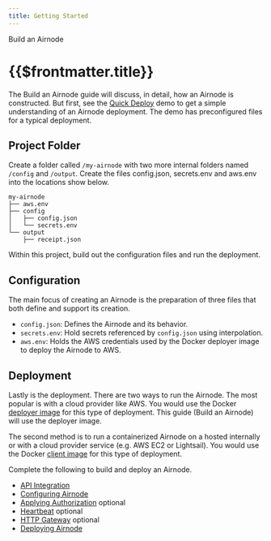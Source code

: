 ```yaml
---
title: Getting Started
---
```


<TitleSpan>Build an Airnode</TitleSpan>

# {{$frontmatter.title}}

<VersionWarning/>
<TocHeader /> <TOC class="table-of-contents" :include-level="[2,3]" />

The Build an Airnode guide will discuss, in detail, how an Airnode is constructed. But first, see the [Quick Deploy](../../tutorial/README.md) demo to get a simple understanding of an Airnode deployment. The demo has preconfigured files for a typical deployment.

## Project Folder

Create a folder called `/my-airnode` with two more internal folders named `/config` and `/output`. Create the files config.json, secrets.env and aws.env into the locations show below.

```
my-airnode
├── aws.env
├── config
│   ├── config.json
│   └── secrets.env
└── output
    ├── receipt.json
```

Within this project, build out the configuration files and run the deployment.

## Configuration

The main focus of creating an Airnode is the preparation of three files that both define and support its creation.

- `config.json`: Defines the Airnode and its behavior.
- `secrets.env`: Hold secrets referenced by `config.json` using interpolation.
- `aws.env`: Holds the AWS credentials used by the Docker deployer image to deploy the Airnode to AWS.

## Deployment

Lastly is the deployment. There are two ways to run the Airnode. The most popular is with a cloud provider like AWS. You would use the Docker [deployer image](../docker/../../docker/deployer-image.md) for this type of deployment. This guide (Build an Airnode) will use the deployer image.

The second method is to run a containerized Airnode on a hosted internally or with a cloud provider service (e.g. AWS EC2 or Lightsail). You would use the Docker [client image](../../docker/client-image.md) for this type of deployment.

Complete the following to build and deploy an Airnode.

- [API Integration](api-integration.md)
- [Configuring Airnode](configuring-airnode.md)
- [Applying Authorization](./apply-auth.md) optional
- [Heartbeat](./heartbeat.md) optional
- [HTTP Gateway](./http-gateway.md) optional
- [Deploying Airnode](./deploying-airnode.md)
